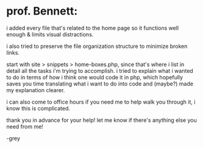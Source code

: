 # prof. Bennett:

i added every file that's related to the home page so it functions well enough & limits visual distractions.

i also tried to preserve the file organization structure to minimize broken links.

start with site > snippets > home-boxes.php, since that's where i list in detail all the tasks i'm trying to accomplish. i tried to explain what i wanted to do in terms of how i think one would code it in php, which hopefully saves you time translating what i want to do into code and (maybe?) made my explanation clearer.

i can also come to office hours if you need me to help walk you through it, i know this is complicated.

thank you in advance for your help!
let me know if there's anything else you need from me!

-grey
